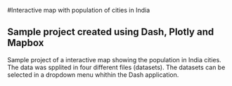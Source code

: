 #Interactive map with population of cities in India

## Sample project created using Dash, Plotly and Mapbox

Sample project of a interactive map showing the population in India cities.
The data was spplited in four different files (datasets).
The datasets can be selected in a dropdown menu whithin the Dash application.
